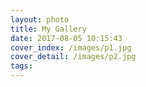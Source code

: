 ```yaml
---
layout: photo
title: My Gallery
date: 2017-08-05 10:15:43
cover_index: /images/p1.jpg
cover_detail: /images/p2.jpg
tags:
---
```

